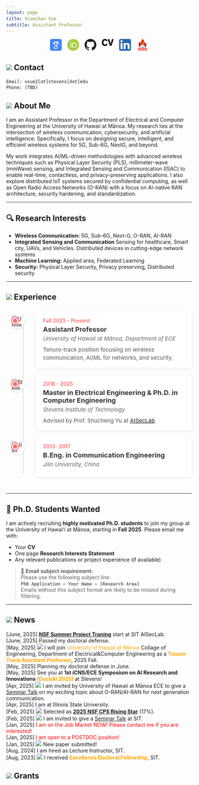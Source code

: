 ```yaml
---
layout: page
title: Xiaochan Xue
subtitle: Assistant Professor
---
```


<div style="display: flex; justify-content: center; gap: 15px; flex-wrap: wrap;">
<a href="https://scholar.google.com/citations?user=rhcjOdQAAAAJ&hl=en" target="_blank">
  <img src="./img/google-scholar.png" alt="Google Scholar" width="32" class="social-icon">
</a>
<a href="https://orcid.org/0000-0003-0432-0581" target="_blank">
  <img src="./img/orcid.png" alt="ORCID" width="32" class="social-icon">
</a>
<a href="https://github.com/XueShannon" target="_blank">
  <img src="./img/github.png" alt="GitHub" width="32" class="social-icon">
</a>
<a href="./files/CV_Xiaochan.pdf" download class="cv-download">
  <img src="./img/cv.png" alt="CV" width="32" class="social-icon">
</a>
<a href="https://www.linkedin.com/in/xiaochan-xue-2b7b75227/" target="_blank">
  <img src="./img/linkedin.png" alt="LinkedIn" width="32" class="social-icon">
</a>
<a href="./conferenceDDL/conf-track.html" target="_blank">
  <img src="./img/deadline-icon.png" alt="Conference Deadlines" width="32" class="social-icon">
</a>

</div>

## <img src="../img/contact.png" height="50px"> Contact

```
Email: xxue2[at]stevens[dot]edu
Phone: (TBD)
```

## <img src="../img/resume.png" height="50px"> About Me
 I am an Assistant Professor in the Department of Electrical and Computer Engineering at the University of Hawaii at Mānoa. My research lies at the intersection of wireless communication, cybersecurity, and artificial intelligence. Specifically, I focus on designing secure, intelligent, and efficient wireless systems for 5G, Sub-6G, NextG, and beyond.

My work integrates AI/ML-driven methodologies with advanced wireless techniques such as Physical Layer Security (PLS), millimeter-wave (mmWave) sensing, and Integrated Sensing and Communication (ISAC) to enable real-time, contactless, and privacy-preserving applications. I also explore distributed IoT systems secured by confidential computing, as well as Open Radio Access Networks (O-RAN) with a focus on AI-native RAN architecture, security hardening, and standardization.

---

## 🔍 Research Interests
- **Wireless Communication:** 5G, Sub-6G, Next-G, O-RAN, AI-RAN
- **Integrated Sensing and Communication** Sensing for healthcare, Smart city, UAVs, and Vehicles. Distributed devices in cutting-edge network systems
- **Machine Learning:** Applied area, Federated Learning
- **Security:** Physical Layer Security, Privacy preserving, Distributed security

---
## <img src="../img/footsteps.png" height="50px"> Experience

<div class="timeline-container">
  <div class="timeline">
    <!-- UHM -->
    <div class="timeline-item">
      <div class="timeline-dot"></div>
      <div class="timeline-icon">
        <img src="../img/uhm.jpg" alt="University of Hawaii at Mānoa" class="school-icon">
      </div>
      <div class="timeline-content">
        <div class="timeline-date">Fall 2025 - Present</div>
        <div class="timeline-title">Assistant Professor</div>
        <div class="timeline-location">University of Hawaii at Mānoa, Department of ECE</div>
        <div class="timeline-description">
          Tenure-track position focusing on wireless communication, AI/ML for networks, and security.
        </div>
      </div>
    </div>
    <!-- Stevens -->
    <div class="timeline-item">
      <div class="timeline-dot"></div>
      <div class="timeline-icon">
        <img src="../img/SIT.png" alt="Stevens Institute of Technology" class="school-icon">
      </div>
      <div class="timeline-content">
        <div class="timeline-date">2018 - 2025</div>
        <div class="timeline-title">Master in Electrical Engineering & Ph.D. in Computer Engineering</div>
        <div class="timeline-location">Stevens Institute of Technology</div>
        <div class="timeline-description">
          Advised by Prof. Shucheng Yu at <a href="https://www.stevens.edu/icns-center-for-innovative-computing-and-networked-systems/aiseclab" target="_blank">AISecLab</a>.
        </div>
      </div>
    </div>
    <!-- Jilin University -->
    <div class="timeline-item">
      <div class="timeline-dot"></div>
      <div class="timeline-icon">
        <img src="../img/JLU.jpg" alt="Jilin University" class="school-icon">
      </div>
      <div class="timeline-content">
        <div class="timeline-date">2013- 2017</div>
        <div class="timeline-title">B.Eng. in Communication Engineering</div>
        <div class="timeline-location">Jilin University, China</div>
      </div>
    </div>
  </div>
</div>

<style>
/* 时间轴容器 */
.timeline-container {
  max-width: 900px;
  margin: 0 auto;
  padding: 10px 0;
}

/* 时间轴主线 */
.timeline {
  position: relative;
  padding-left: 80px; /* 增加左侧空间放置图标 */
}

.timeline::before {
  content: '';
  position: absolute;
  left: 45px; /* 调整线条位置 */
  top: 10px;
  bottom: 10px;
  width: 2px;
  background: #e0e0e0;
}

/* 时间轴项目 */
.timeline-item {
  position: relative;
  margin-bottom: 20px;
  display: flex;
  align-items: flex-start;
}

.timeline-dot {
  position: absolute;
  left: -65px; /* 调整圆点位置 */
  top: 15px;
  width: 12px;
  height: 12px;
  border-radius: 50%;
  background: #ff6b6b;
  border: 3px solid #fff;
  box-shadow: 0 0 0 2px #ff6b6b;
  z-index: 2;
}

.timeline-icon {
  position: absolute;
  left: -70px; /* 图标位置 */
  top: 5px;
  width: 40px;
  height: 40px;
  border-radius: 50%;
  background: white;
  display: flex;
  align-items: center;
  justify-content: center;
  box-shadow: 0 2px 5px rgba(0,0,0,0.1);
  z-index: 1;
}

.school-icon {
  width: 30px;
  height: 30px;
  object-fit: contain;
}

.timeline-content {
  flex: 1;
  padding: 15px 20px;
  background: #fff;
  border-radius: 6px;
  box-shadow: 0 2px 8px rgba(0,0,0,0.08);
  transition: transform 0.3s, box-shadow 0.3s;
}

.timeline-content:hover {
  transform: translateY(-5px);
  box-shadow: 0 5px 15px rgba(0,0,0,0.1);
}

.timeline-date {
  font-size: 14px;
  color: #ff6b6b;
  font-weight: 600;
  margin-bottom: 5px;
}

.timeline-title {
  font-size: 18px;
  font-weight: 700;
  margin-bottom: 5px;
  color: #333;
}

.timeline-location {
  font-size: 15px;
  color: #666;
  margin-bottom: 10px;
  font-style: italic;
}

.timeline-description {
  font-size: 15px;
  color: #555;
  line-height: 1.5;
}

/* 响应式设计 */
@media (max-width: 768px) {
  .timeline {
    padding-left: 30px;
  }
  
  .timeline-dot {
    left: -28px;
  }
}
</style>

---

## 📣 Ph.D. Students Wanted

I am actively recruiting **highly motivated Ph.D. students** to join my group at the University of Hawaiʻi at Mānoa, starting in **Fall 2025**. Please email me with:
- Your **CV**  
- One page **Research Interests Statement**  
- Any relevant publications or project experience (if available)
> 📧 **Email subject requirement:**  
Please use the following subject line:  
**`PhD Application – Your Name – [Research Area]`**  
Emails without this subject format are likely to be missed during filtering.

---

## <img src="../img/hotnews.png" height="50px"> News
<div class="news-box">
  <div class="news-scroll">
    <!-- 项目列表 -->
    <div class="new-item">[June, 2025] <strong><a href="https://xueshannon.github.io/2025-06-04-nsfoacsummerproject/">NSF Summer Project Traning</a></strong> start at SIT AISecLab.</div>
    <div class="new-item">[June, 2025] Passed my doctoral defense.</div>
    <div class="new-item">[May, 2025] <img src="../img/fireworks.png" height="30px"> I will join <span style="color:orange;"> University of Hawaii at Mānoa</span> Collage of Engineering, Department of Electrical&Computer Engineering as a <strong><span style="color:orange;">Tenure-Track Assistant Professor</span></strong>, 2025 Fall.</div> 
    <div class="new-item">[May, 2025] Planning my doctoral defense in June.</div>
    <div class="new-item">[May, 2025] See you at <strong>1st iCNS/ECE Symposium on AI Research and Innovations <span style="color:orange;">(DuckAI 2025)</span></strong> at Stevens!</div>
    <div class="new-item">[Apr, 2025] <img src="../img/microphone.png" height="30px"> I am invited by University of Hawaii at Mānoa ECE to give a <a href="../files/ECE Seminars_UHM.html">Seminar Talk</a> on my exciting topic about O-RAN/AI-RAN for next generation communication.</div>
    <div class="new-item">[Apr, 2025] I am at Illinois State University.</div>
    <div class="new-item">[Feb, 2025] <img src="../img/honorable.png" height="30px"> Selected as <strong><a href="https://cps-vo.org/group/CPSRisingStarsWorkshop25">2025 NSF CPS Rising Star</a></strong> (17%).</div>
    <div class="new-item">[Feb, 2025] <img src="../img/microphone.png" height="30px"> I am invited to give a <a href="./files/Enhancing Security and Privacy in Distributed Wireless Networks Through Physical Layer Techniques _ Stevens Institute of Technology.html">Seminar Talk</a> at SIT.</div>
    <div class="new-item">[Jan, 2025] <span style="color:red;">I am on the Job Market NOW! Please contact me if you are interested!</span></div>
    <div class="new-item">[Jan, 2025] <span style="color:red;">I am open to a POSTDOC position!</span></div>
    <div class="new-item">[Jan, 2025] <img src="../img/fireworks.png" height="30px"> New paper submitted!</div>
    <div class="new-item">[Aug, 2024] I am hired as Lecture Instructor, SIT.</div>
    <div class="new-item">[Aug, 2023] <img src="../img/honorable.png" height="30px"> I received <strong><span style="color:orange;">Excellence Doctoral Fellowship</span></strong>, SIT.</div>
  </div>
</div>



## <img src="../img/grants.png" height="50px"> Grants